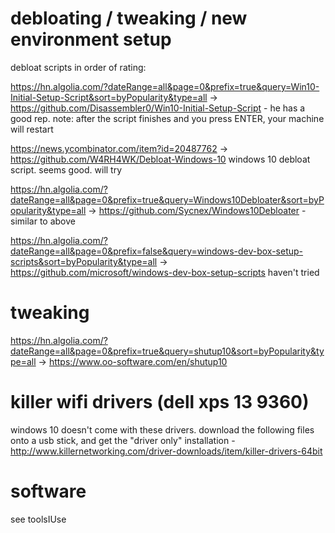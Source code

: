 # debloating / tweaking / new environment setup

debloat scripts in order of rating:

https://hn.algolia.com/?dateRange=all&page=0&prefix=true&query=Win10-Initial-Setup-Script&sort=byPopularity&type=all -> https://github.com/Disassembler0/Win10-Initial-Setup-Script - he has a good rep. note: after the script finishes and you press ENTER, your machine will restart

https://news.ycombinator.com/item?id=20487762 -> https://github.com/W4RH4WK/Debloat-Windows-10 windows 10 debloat script. seems good. will try

https://hn.algolia.com/?dateRange=all&page=0&prefix=true&query=Windows10Debloater&sort=byPopularity&type=all -> https://github.com/Sycnex/Windows10Debloater - similar to above

https://hn.algolia.com/?dateRange=all&page=0&prefix=false&query=windows-dev-box-setup-scripts&sort=byPopularity&type=all -> https://github.com/microsoft/windows-dev-box-setup-scripts haven't tried 

# tweaking

https://hn.algolia.com/?dateRange=all&page=0&prefix=true&query=shutup10&sort=byPopularity&type=all -> https://www.oo-software.com/en/shutup10

# killer wifi drivers (dell xps 13 9360)
windows 10 doesn't come with these drivers. download the following files onto a usb stick, and get the "driver only" installation - http://www.killernetworking.com/driver-downloads/item/killer-drivers-64bit

# software
see toolsIUse
